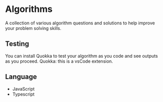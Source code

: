# Algorithms
A collection of various algorithm questions and solutions to help improve your problem solving skills.

## Testing
You can install Quokka to test your algorithm as you code and see outputs as you proceed.
Quokka: this is a vsCode extension.

## Language
- JavaScript
- Typescript